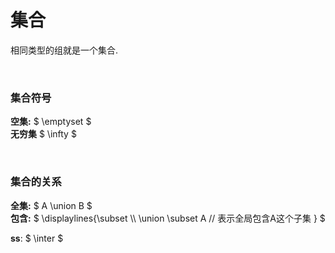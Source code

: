 
# 集合  
相同类型的组就是一个集合.  

&nbsp;  
### 集合符号  
**空集:** $ \emptyset $  
**无穷集** $ \infty $  

&nbsp;  
### 集合的关系  
**全集:** $ A \union B $  
**包含:** $ \displaylines{\subset \\\\
            \union \subset A  // 表示全局包含A这个子集 }
          $  

**ss**: $ \inter $


